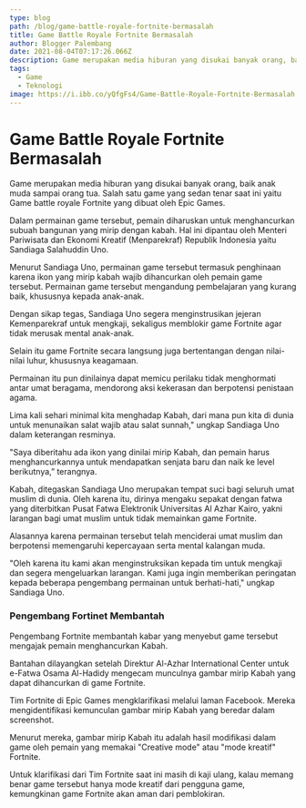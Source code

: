 ```yaml
---
type: blog
path: /blog/game-battle-royale-fortnite-bermasalah
title: Game Battle Royale Fortnite Bermasalah
author: Blogger Palembang
date: 2021-08-04T07:17:26.066Z
description: Game merupakan media hiburan yang disukai banyak orang, baik anak muda sampai orang tua. Salah satu game yang sedan tenar saat ini yaitu Game battle royale Fortnite yang dibuat oleh Epic Games.
tags:
  - Game
  - Teknologi
image: https://i.ibb.co/yQfgFs4/Game-Battle-Royale-Fortnite-Bermasalah.png
---
```


# Game Battle Royale Fortnite Bermasalah

Game merupakan media hiburan yang disukai banyak orang, baik anak muda sampai orang tua. Salah satu game yang sedan tenar saat ini yaitu Game battle royale Fortnite yang dibuat oleh Epic Games. 

Dalam permainan game tersebut, pemain diharuskan untuk menghancurkan subuah bangunan yang mirip dengan kabah. Hal ini dipantau oleh Menteri Pariwisata dan Ekonomi Kreatif (Menparekraf) Republik Indonesia yaitu Sandiaga Salahuddin Uno.

Menurut Sandiaga Uno, permainan game tersebut termasuk penghinaan karena ikon yang mirip kabah wajib dihancurkan oleh pemain game tersebut. Permainan game tersebut mengandung pembelajaran yang kurang baik, khususnya kepada anak-anak.

Dengan sikap tegas, Sandiaga Uno segera menginstrusikan jejeran Kemenparekraf untuk mengkaji, sekaligus memblokir game Fortnite agar tidak merusak mental anak-anak.

Selain itu game Fortnite secara langsung juga bertentangan dengan nilai-nilai luhur, khususnya keagamaan.


Permainan itu pun dinilainya dapat memicu perilaku tidak menghormati antar umat beragama, mendorong aksi kekerasan dan berpotensi penistaan agama.

Lima kali sehari minimal kita menghadap Kabah, dari mana pun kita di dunia untuk menunaikan salat wajib atau salat sunnah," ungkap Sandiaga Uno dalam keterangan resminya.

"Saya diberitahu ada ikon yang dinilai mirip Kabah, dan pemain harus menghancurkannya untuk mendapatkan senjata baru dan naik ke level berikutnya,” terangnya.

Kabah, ditegaskan Sandiaga Uno merupakan tempat suci bagi seluruh umat muslim di dunia. Oleh karena itu, dirinya mengaku sepakat dengan fatwa yang diterbitkan Pusat Fatwa Elektronik Universitas Al Azhar Kairo, yakni larangan bagi umat muslim untuk tidak memainkan game Fortnite.

Alasannya karena permainan tersebut telah menciderai umat muslim dan berpotensi memengaruhi kepercayaan serta mental kalangan muda.

"Oleh karena itu kami akan menginstruksikan kepada tim untuk mengkaji dan segera mengeluarkan larangan. Kami juga ingin memberikan peringatan kepada beberapa pengembang permainan untuk berhati-hati," ungkap Sandiaga Uno.

### Pengembang Fortinet Membantah

Pengembang Fortnite membantah kabar yang menyebut game tersebut mengajak pemain menghancurkan Kabah.

Bantahan dilayangkan setelah Direktur Al-Azhar International Center untuk e-Fatwa Osama Al-Hadidy mengecam munculnya gambar mirip Kabah yang dapat dihancurkan di game Fortnite.

Tim Fortnite di Epic Games mengklarifikasi melalui laman Facebook. Mereka mengidentifikasi kemunculan gambar mirip Kabah yang beredar dalam screenshot.

Menurut mereka, gambar mirip Kabah itu adalah hasil modifikasi dalam game oleh pemain yang memakai "Creative mode" atau "mode kreatif" Fortnite.

Untuk klarifikasi dari Tim Fortnite saat ini masih di kaji ulang, kalau memang benar game tersebut hanya mode kreatif dari pengguna game, kemungkinan game Fortnite akan aman dari pemblokiran.